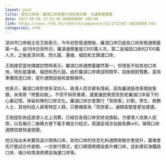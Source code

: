 ```yaml
---
layout: post
title: 深圳口岸辦：羅湖口岸將實行常旅客計劃　令通關更便捷
date: 2023-08-08 13:33:40.000000000 +08:00
link: https://news.rthk.hk/rthk/ch/component/k2/1712567-20230808.htm
categories: rthk
---
```


深圳市口岸辦主任王剛表示，今年初恢復通關後，羅湖口岸仍是各口岸旅檢通關量第一名。由1月8日至昨日，羅湖通關量是2300萬人次，第二是福田口岸的2100萬人次，之後是深圳灣、西九龍、蓮塘、福田和文錦渡口岸。

王剛接受當地傳媒訪問時表示，羅湖口岸通關量雖然第一，但增長不如其他口岸快，特別是蓮塘、福田和西九龍。由於羅湖口岸建成時間早，設施相對殘舊，當局準備改造口岸，提升通關設施和查驗條件。

他表示，羅湖口岸對很多深圳人、香港人而言都有情結，因為羅湖是改革開放象徵，未來將「修舊如故」，不但不拆除重建，還要讓民衆感受到老羅湖口岸留下的心裏記憶，保留和陳列口岸文化。羅湖口岸亦會實行「常旅客」計劃，學生、商務人士、其他科技人員等特定人群，只要備案為「常旅客」，通關查驗會更加便捷。

王剛提到為促進港人北上消費，已經在各個口岸安排兌換點，方便港人兌換人民幣，以及展示二維碼方便下載手機支付程式，周邊區域亦加裝免費wifi，保障口岸通關信號快速便捷。

他又指出未來要改造沙頭角口岸，其他口岸的信息化和通關查驗亦會提升，蓮塘會先行嘗試合作查驗、一次放行模式，蛇口碼頭將建設直升機口岸，並新建前海鐵路口岸、梅沙和南澳將建設海運口岸等。
